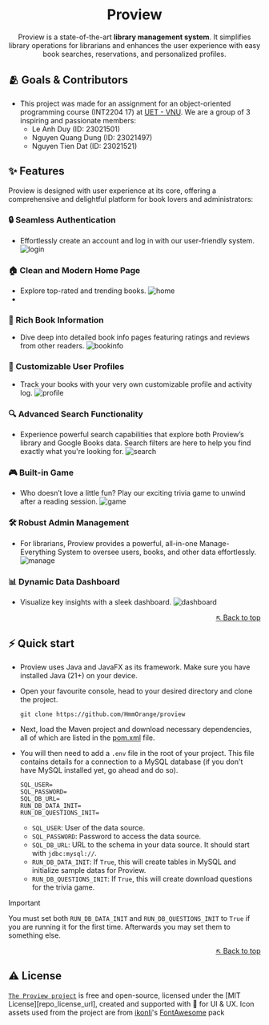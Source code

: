 <div align="center">

# Proview


Proview is a state-of-the-art **library management system**. It simplifies library operations for librarians and enhances the user experience with easy book searches, reservations, and personalized profiles.
</div>

## 🫂 Goals & Contributors

- This project was made for an assignment for an object-oriented programming course (INT2204 17) at [UET - VNU][uet_url]. We are a group of 3 inspiring and passionate members:
    - Le Anh Duy (ID: 23021501)
    - Nguyen Quang Dung (ID: 23021497)
    - Nguyen Tien Dat (ID: 23021521)

## ✨ Features
Proview is designed with user experience at its core, offering a comprehensive and delightful platform for book lovers and administrators:

### 🔒 Seamless Authentication
- Effortlessly create an account and log in with our user-friendly system.
![login](./assets/readme/login.png)

### 🏠 Clean and Modern Home Page
- Explore top-rated and trending books.
![home](./assets/readme/home.png)
- 
### 📖 Rich Book Information
- Dive deep into detailed book info pages featuring ratings and reviews from other readers.
![bookinfo](./assets/readme/bookinfo.png)

### 👤 Customizable User Profiles
- Track your books with your very own customizable profile and activity log.
![profile](./assets/readme/profile.png)

### 🔍 Advanced Search Functionality
- Experience powerful search capabilities that explore both Proview’s library and Google Books data. Search filters are here to help you find exactly what you're looking for.
![search](./assets/readme/search.png)

### 🎮 Built-in Game
- Who doesn’t love a little fun? Play our exciting trivia game to unwind after a reading session.
![game](./assets/readme/game.png)

### 🛠️ Robust Admin Management
- For librarians, Proview provides a powerful, all-in-one Manage-Everything System to oversee users, books, and other data effortlessly.
![manage](./assets/readme/manage.png)

### 📊 Dynamic Data Dashboard
- Visualize key insights with a sleek dashboard.
![dashboard](./assets/readme/dashboard.png)

<div align="right">

[&nwarr; Back to top](#readme-top)

</div>

## ⚡️ Quick start
- Proview uses Java and JavaFX as its framework. Make sure you have installed Java (21+) on your device.
- Open your favourite console, head to your desired directory and clone the project.
    ```console
    git clone https://github.com/HmmOrange/proview
    ```
- Next, load the Maven project and download necessary dependencies, all of which are listed in the [pom.xml](./pom.xml) file.
- You will then need to add a `.env` file in the root of your project. This file contains details for a connection to a MySQL database (if you don't have MySQL installed yet, go ahead and do so).
    ```env
    SQL_USER=
    SQL_PASSWORD=
    SQL_DB_URL=
    RUN_DB_DATA_INIT=
    RUN_DB_QUESTIONS_INIT=
    ```
    
    - `SQL_USER`: User of the data source.
    - `SQL_PASSWORD`: Password to access the data source.
    - `SQL_DB_URL`: URL to the schema in your data source. It should start with `jdbc:mysql://`.
    - `RUN_DB_DATA_INIT`: If `True`, this will create tables in MySQL and initialize sample datas for Proview.
    - `RUN_DB_QUESTIONS_INIT`: If `True`, this will create download questions for the trivia game.

> [!IMPORTANT]
> You must set both `RUN_DB_DATA_INIT` and `RUN_DB_QUESTIONS_INIT` to `True` if you are running it for the first time. Afterwards you may set them to something else.


<div align="right">

[&nwarr; Back to top](#readme-top)

</div>

## ⚠️ License

[`The Proview project`][repo_url] is free and open-source, licensed under the [MIT License][repo_license_url], created and supported with 🩵 for UI & UX. Icon assets used from the project are from [ikonli][ikonli_repo_url]'s [FontAwesome][fa_url] pack

<!-- Repository links -->
[repo_url]: https://github.com/HmmOrange/proview
[ikonli_repo_url]: https://github.com/kordamp/ikonli
[uet_url]: https://uet.vnu.edu.vn/
[fa_url]: https://fontawesome.com/